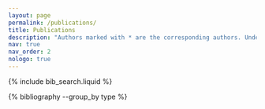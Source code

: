```yaml
---
layout: page
permalink: /publications/
title: Publications
description: "Authors marked with * are the corresponding authors. Underline indicates that the author is/was my student/Postdoc. Papers marked with ** use alphabetic ordering of authors, following the convention of theoretical computer science."
nav: true
nav_order: 2
nologo: true
---
```


<!-- _pages/publications.md -->

<!-- Bibsearch Feature -->

{% include bib_search.liquid %}

<div class="publications">

{% bibliography --group_by type %}

</div>
